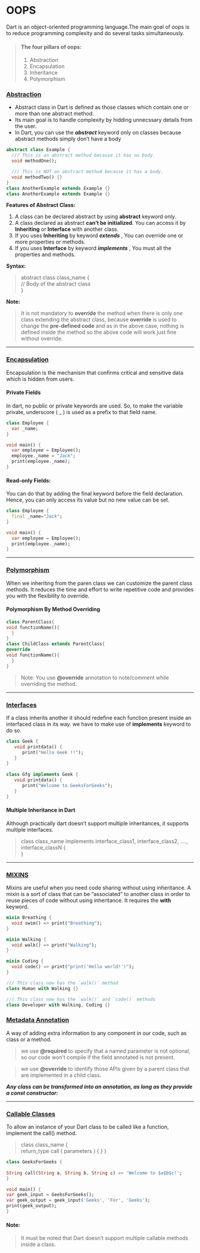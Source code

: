 # OOPS
Dart is an object-oriented programming language.The main goal of oops is to reduce programming complexity and do several tasks simultaneously.

> #### The four pillars of oops:
> 1. Abstraction
> 2. Encapsulation
> 3. Inheritance
> 4. Polymorphism

### <u>Abstraction</u>
- Abstract class in Dart is defined as those classes which contain one or more than one abstract method.
- Its main goal is to handle complexity by hidding unnecssary details from the user.
- In Dart, you can use the ***abstract*** keyword only on classes because abstract methods simply don’t have a body

```dart
abstract class Example {
  /// This is an abstract method because it has no body.
  void methodOne();

  /// This is NOT an abstract method because it has a body.
  void methodTwo() {}
}
class AnotherExample extends Example {}
class AnotherExample extends Example {}
```

**Features of Abstract Class:**  

1. A class can be declared abstract by using **abstract** keyword only.
2. A class declared as abstract **can’t be initialized**. You can access it by **Inheriting** or **Interface** with another class.
3. If you uses **Inheriting** by keyword ***extends*** , You can override one or more properties or methods.
4. If you uses **Interface** by keyword ***implements*** , You must all the properties and methods.

**Syntax:**

>abstract class class_name { <br>
>  // Body of the abstract class <br>
>}

**Note:**

>It is not mandatory to **override** the method when there is only one class extending the abstract class, 
>because **override** is used to change the **pre-defined code** and as in the above case, nothing is defined inside the method so the above code will 
>work just fine without override.

<hr>

### <u>Encapsulation</u>
Encapsulation is the mechanism that confirms critical and sensitive data which is hidden from users. 

#### Private Fields
In dart, no public or private keywords are used. So, to make the variable private, underscore ( _ ) is used as a prefix to that field name.

```dart
class Employee {
  var _name;
}

void main() {
  var employee = Employee();
  employee._name = "Jack";
  print(employee._name);
}
```

#### Read-only Fields:
You can do that by adding the final keyword before the field declaration. Hence, you can only access its value but no new value can be set.

```dart
class Employee {
  final _name="Jack";
}

void main() {
  var employee = Employee();
  print(employee._name);
}
```

<hr>

### <u>Polymorphism</u>
When we inheriting from the paren class we can customize the parent class methods.
It reduces the time and effort to write repetitive code and provides you with the flexibility to override.

#### Polymorphism By Method Overriding

```dart
class ParentClass{
void functionName(){
  }
}
class ChildClass extends ParentClass{
@override 
void functionName(){
  }
}
```

>Note: You use **@override** annotation to note/comment while overriding the method.

<hr>

### <u>Interfaces</u>
If a class inherits another it should redefine each function present inside an interfaced class in its way. 
we have to make use of **implements** keyword to do so.

```dart
class Geek { 
   void printdata() { 
      print("Hello Geek !!"); 
   } 
}  
  
class Gfg implements Geek { 
   void printdata() {  
      print("Welcome to GeeksForGeeks"); 
   } 
}
```
#### Multiple Inheritance in Dart
Although practically dart doesn’t support multiple inheritances, it supports multiple interfaces.

>class class_name implements interface_class1, interface_class2, ...., interface_classN { <br>
>}



<hr>

### <u>MIXINS</u>

Mixins are useful when you need code sharing without using inheritance.
A mixin is a sort of class that can be “associated” to another class in order to reuse pieces of code without using inheritance. 
It requires the **with** keyword.

```dart
mixin Breathing {
  void swim() => print("Breathing");
}

mixin Walking {
  void walk() => print("Walking");
}

mixin Coding {
  void code() => print("print('Hello world!')");
}

/// This class now has the `walk()` method
class Human with Walking {}

/// This class now has the `walk()` and `code()` methods
class Developer with Walking, Coding {}
```

### <u>Metadata Annotation</u>
A way of adding extra information to any component in our code, such as class or a method.

>we use **@required** to specify that a named parameter is not optional, so our code won’t compile if the field annotated is not present.

>we use **@override** to identify those APIs given by a parent class that are implemented in a child class.

***Any class can be transformed into an annotation, as long as they provide a const constructor:***

<hr>

### <u>Callable Classes</u>

To allow an instance of your Dart class to be called like a function, implement the call() method. 

>class class_name {  
>  return_type call ( parameters ) {
>  } 
>}

```dart
class GeeksForGeeks {
	
String call(String a, String b, String c) => 'Welcome to $a$b$c!';
}

void main() {
var geek_input = GeeksForGeeks();
var geek_output = geek_input('Geeks', 'For', 'Geeks');
print(geek_output);
}

```

#### Note:

> It must be noted that Dart doesn’t support multiple callable methods inside a class.

